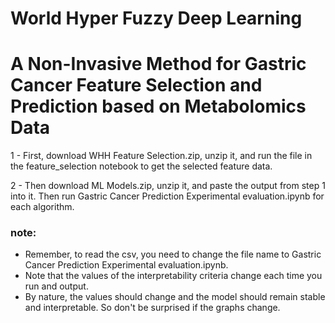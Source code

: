 # World Hyper Fuzzy Deep Learning
# A Non-Invasive Method for Gastric Cancer Feature Selection and Prediction based on Metabolomics Data

1 - First, download WHH Feature Selection.zip, unzip it, and run the file in the feature_selection notebook to get the selected feature data.

2 - Then download ML Models.zip, unzip it, and paste the output from step 1 into it. Then run Gastric Cancer Prediction Experimental evaluation.ipynb for each algorithm.

### note:
- Remember, to read the csv, you need to change the file name to Gastric Cancer Prediction Experimental evaluation.ipynb.
- Note that the values ​​of the interpretability criteria change each time you run and output.
- By nature, the values ​​should change and the model should remain stable and interpretable. So don't be surprised if the graphs change.
